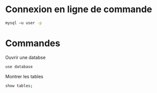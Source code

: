 # Connexion en ligne de commande 
```bash
mysql –u user -p
```

# Commandes
Ouvrir une databse
```bash
use database
```
Montrer les tables
```bash
show tables; 
```
